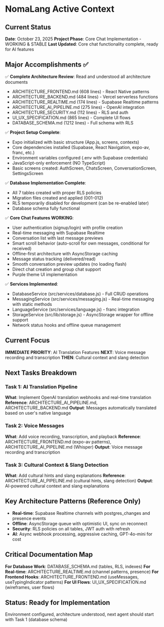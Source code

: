 # NomaLang Active Context

## Current Status
**Date**: October 23, 2025
**Project Phase**: Core Chat Implementation - WORKING & STABLE
**Last Updated**: Core chat functionality complete, ready for AI features

## Major Accomplishments ✅
✅ **Complete Architecture Review**: Read and understood all architecture documents
  - ARCHITECTURE_FRONTEND.md (608 lines) - React Native patterns
  - ARCHITECTURE_BACKEND.md (484 lines) - Vercel serverless functions
  - ARCHITECTURE_REALTIME.md (174 lines) - Supabase Realtime patterns
  - ARCHITECTURE_AI_PIPELINE.md (275 lines) - OpenAI integration
  - ARCHITECTURE_SECURITY.md (112 lines) - RLS and auth
  - UI_UX_SPECIFICATION.md (865 lines) - Complete UI flows
  - DATABASE_SCHEMA.md (1212 lines) - Full schema with RLS

✅ **Project Setup Complete**:
  - Expo initialized with basic structure (App.js, screens, contexts)
  - Core dependencies installed (Supabase, React Navigation, expo-av, franc, etc.)
  - Environment variables configured (.env with Supabase credentials)
  - JavaScript-only enforcement (NO TypeScript)
  - Basic screens created: AuthScreen, ChatsScreen, ConversationScreen, SettingsScreen

✅ **Database Implementation Complete**:
  - All 7 tables created with proper RLS policies
  - Migration files created and applied (001-012)
  - RLS temporarily disabled for development (can be re-enabled later)
  - Database schema fully functional

✅ **Core Chat Features WORKING**:
  - User authentication (signup/login) with profile creation
  - Real-time messaging with Supabase Realtime
  - Conversation list with last message previews
  - Smart scroll behavior (auto-scroll for own messages, conditional for received)
  - Offline-first architecture with AsyncStorage caching
  - Message status tracking (delivered/read)
  - Smooth conversation preview updates (no loading flash)
  - Direct chat creation and group chat support
  - Purple theme UI implementation

✅ **Services Implemented**:
  - DatabaseService (src/services/database.js) - Full CRUD operations
  - MessagingService (src/services/messaging.js) - Real-time messaging with static methods
  - LanguageService (src/services/language.js) - franc integration
  - StorageService (src/lib/storage.js) - AsyncStorage wrapper for offline support
  - Network status hooks and offline queue management

## Current Focus
**IMMEDIATE PRIORITY**: AI Translation Features
**NEXT**: Voice message recording and transcription
**THEN**: Cultural context and slang detection

## Next Tasks Breakdown

### Task 1: AI Translation Pipeline
**What**: Implement OpenAI translation webhooks and real-time translation
**Reference**: ARCHITECTURE_AI_PIPELINE.md, ARCHITECTURE_BACKEND.md
**Output**: Messages automatically translated based on user's native language

### Task 2: Voice Messages
**What**: Add voice recording, transcription, and playback
**Reference**: ARCHITECTURE_FRONTEND.md (expo-av patterns), ARCHITECTURE_AI_PIPELINE.md (Whisper)
**Output**: Voice message recording and transcription

### Task 3: Cultural Context & Slang Detection
**What**: Add cultural hints and slang explanations
**Reference**: ARCHITECTURE_AI_PIPELINE.md (cultural hints, slang detection)
**Output**: AI-powered cultural context and slang explanations

## Key Architecture Patterns (Reference Only)
- **Real-time**: Supabase Realtime channels with postgres_changes and presence events
- **Offline**: AsyncStorage queue with optimistic UI, sync on reconnect
- **Security**: RLS policies on all tables, JWT auth with refresh
- **AI**: Async webhook processing, aggressive caching, GPT-4o-mini for cost

## Critical Documentation Map
**For Database Work**: DATABASE_SCHEMA.md (tables, RLS, indexes)
**For Real-time**: ARCHITECTURE_REALTIME.md (channel patterns, presence)
**For Frontend Hooks**: ARCHITECTURE_FRONTEND.md (useMessages, useTypingIndicator patterns)
**For UI Flows**: UI_UX_SPECIFICATION.md (wireframes, user flows)

## Status: Ready for Implementation
Environment configured, architecture understood, next agent should start with Task 1 (database schema)
